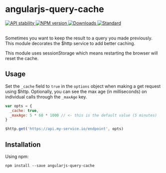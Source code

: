 # angularjs-query-cache

<div align="left">
  <!-- Stability -->
  <a href="https://nodejs.org/api/documentation.html#documentation_stability_index">
    <img src="https://img.shields.io/badge/stability-unstable-green.svg?style=flat-square"
      alt="API stability" />
  </a>
  <!-- NPM version -->
  <a href="https://npmjs.org/package/angularjs-query-cache">
    <img src="https://img.shields.io/npm/v/angularjs-query-cache.svg?style=flat-square"
      alt="NPM version" />
  </a>
  <!-- Downloads -->
  <a href="https://npmjs.org/package/angularjs-query-cache">
    <img src="https://img.shields.io/npm/dm/angularjs-query-cache.svg?style=flat-square"
      alt="Downloads" />
  </a>
  <!-- Standard -->
  <a href="https://standardjs.com">
    <img src="https://img.shields.io/badge/code%20style-standard-brightgreen.svg?style=flat-square"
      alt="Standard" />
  </a>
</div>

<br />

Sometimes you want to keep the result to a query you made previously.
This module decorates the $http service to add better caching.

This module uses sessionStorage which means restarting the browser will reset the cache.

## Usage

Set the `_cache` field to `true` in the `options` object when making a get request using $http. 
Optionally, you can see the max age (in milliseconds) on individual calls through the `_maxAge` key.


```js
var opts = { 
  _cache: true, 
  _maxAge: 5 * 60 * 1000 // <- this is the default value (5 minutes)
}

$http.get('https://api.my-service.io/endpoint', opts)
```

## Installation

Using npm:

`npm install --save angularjs-query-cache`


